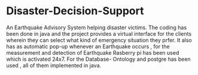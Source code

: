 # Disaster-Decision-Support
An Earthquake Advisory System helping disaster victims.
The coding has been done in java and the project provides a virtual interface for the clients wherein they can select what kind of emergency situation they prfer.
It also has as automatic pop-up whenever an Earthquake occurs , for the measurement and detection of Earthquake Rasberry pi has been used which is activated 24x7.
For the Database- Ontology and postgre has been used , all of them implemented in java.
